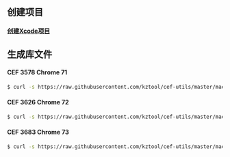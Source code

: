 ## 创建项目
#### [创建Xcode项目](project-create/README.md)

## 生成库文件

#### CEF 3578 Chrome 71
```bash
$ curl -s https://raw.githubusercontent.com/kztool/cef-utils/master/macos/cef3578/install.sh | bash
```

#### CEF 3626 Chrome 72
```bash
$ curl -s https://raw.githubusercontent.com/kztool/cef-utils/master/macos/cef3626/install.sh | bash
```

#### CEF 3683 Chrome 73
```bash
$ curl -s https://raw.githubusercontent.com/kztool/cef-utils/master/macos/cef3683/install.sh | bash
```

